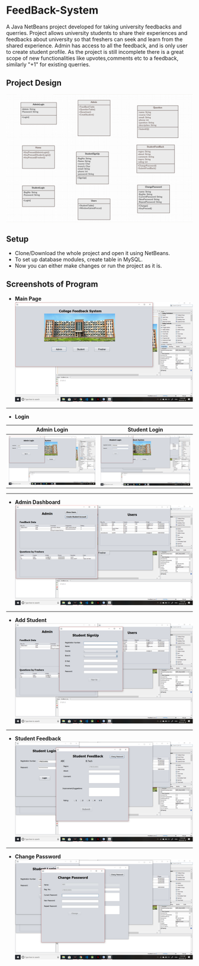 # FeedBack-System
A Java NetBeans project developed for taking university feedbacks and querries. Project allows university students to share their experiences and feedbacks about university so that freshers can seek and learn from the shared experience. Admin has access to all the feedback, and is only user to create student profile. As the project is still incomplete there is a great scope of new functionalities like upvotes,comments etc to a feedback, similarly "+1" for existing querries. 

## Project Design
![Structure](readme/project_structure.png)

## Setup
* Clone/Download the whole project and open it using NetBeans.
* To set up database modules, create table in MySQL.
* Now you can either make changes or run the project as it is.

## Screenshots of Program
* **Main Page**
![Main](readme/main.png)
---

* **Login**

Admin Login | Student Login
--- | ---
![Admin Login](readme/admin_login.png) | ![Student Login](readme/student_login.png)
---

* **Admin Dashboard**
![Admin](readme/admin_dashboard.png)
---

* **Add Student**
![Add Student](readme/add_student.png)
---

* **Student Feedback**
![Feedback](readme/student_feedback.png)
---

* **Change Password**
![Change Pass](readme/change_password.png)
